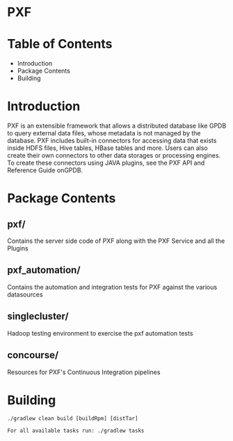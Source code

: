 PXF
===

Table of Contents
=================

* Introduction
* Package Contents
* Building

Introduction
============

PXF is an extensible framework that allows a distributed database like GPDB to query external data files, whose metadata is not managed by the database.
PXF includes built-in connectors for accessing data that exists inside HDFS files, Hive tables, HBase tables and more.
Users can also create their own connectors to other data storages or processing engines.
To create these connectors using JAVA plugins, see the PXF API and Reference Guide onGPDB.

Package Contents
================
## pxf/
Contains the server side code of PXF along with the PXF Service and all the Plugins

## pxf_automation/
Contains the automation and integration tests for PXF against the various datasources

## singlecluster/
Hadoop testing environment to exercise the pxf automation tests

## concourse/
Resources for PXF's Continuous Integration pipelines

Building
========

    ./gradlew clean build [buildRpm] [distTar]

    For all available tasks run: ./gradlew tasks